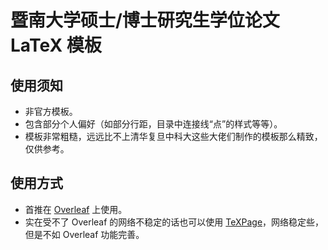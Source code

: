 # 暨南大学硕士/博士研究生学位论文 LaTeX 模板
## 使用须知
- 非官方模板。
- 包含部分个人偏好（如部分行距，目录中连接线“点”的样式等等）。
- 模板非常粗糙，远远比不上清华复旦中科大这些大佬们制作的模板那么精致，仅供参考。

## 使用方式
- 首推在 [Overleaf](https://www.overleaf.com/latex/templates/jinan-university-thesis-template/nsnqgrbxpwfd) 上使用。
- 实在受不了 Overleaf 的网络不稳定的话也可以使用 [TeXPage](https://www.texpage.com/template/b768c5e7-9a5b-4e17-b708-33a17d6a5776)，网络稳定些，但是不如 Overleaf 功能完善。
